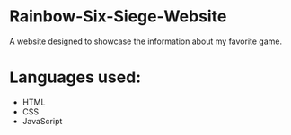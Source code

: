 # Rainbow-Six-Siege-Website
A website designed to showcase the information about my favorite game.

# Languages used:
- HTML
- CSS
- JavaScript
